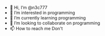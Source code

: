 - 👋 Hi, I’m @n3c777
- 👀 I’m interested in programming
- 🌱 I’m currently learning programming
- 💞️ I’m looking to collaborate on programming
- 📫 How to reach me Don't

<!---
n3c777/n3c777 is a ✨ special ✨ repository because its `README.md` (this file) appears on your GitHub profile.
You can click the Preview link to take a look at your changes.
--->
